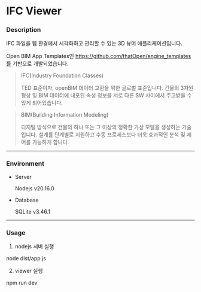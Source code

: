 # IFC Viewer

### Description

IFC 파일을 웹 환경에서 시각화하고 관리할 수 있는 3D 뷰어 애플리케이션입니다. 


Open BIM App Templates인 https://github.com/thatOpen/engine_templates를 기반으로 개발되었습니다.


> IFC(Industry Foundation Classes)
>
> 
> TED 표준이자, openBIM 데이터 교환을 위한 글로벌 표준입니다.
> 건물의 3차원 형상 및 BIM 데이터에 내포된 속성 정보를 서로 다른 SW 사이에서 주고받을 수 있게 되어있습니다.



> BIM(Building Information Modeling)
>
> 
> 디지털 방식으로 건물의 하나 또는 그 이상의 정확한 가상 모델을 생성하는 기술입니다.
> 설계를 단계별로 지원하고 수동 프로세스보다 더욱 효과적인 분석 및 제어를 가능하게 합니다.

---
### Environment

- Server

  Nodejs v20.16.0
- Database

  SQLite v3.46.1

---

### Usage

1. nodejs 서버 실행

   
  node dist/app.js

2. viewer 실행

   
  npm run dev
